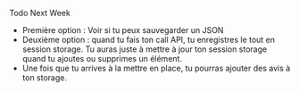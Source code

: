 

Todo Next Week

- Première option : Voir si tu peux sauvegarder un JSON
- Deuxième option : quand tu fais ton call API, tu enregistres le tout en session storage. Tu auras juste à mettre à jour ton session storage quand tu ajoutes ou supprimes un élément.
- Une fois que tu arrives à la mettre en place, tu pourras ajouter des avis à ton storage.